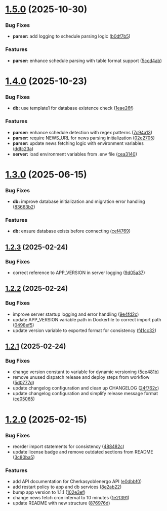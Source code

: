 # [1.5.0](https://github.com/Sigmanor/cherkasyoblenergo-api/compare/v1.4.0...v1.5.0) (2025-10-30)


### Bug Fixes

* **parser:** add logging to schedule parsing logic ([b0df7b5](https://github.com/Sigmanor/cherkasyoblenergo-api/commit/b0df7b5de11277aef1441eeeeb78b6d5696bb238))


### Features

* **parser:** enhance schedule parsing with table format support ([5ccd4ab](https://github.com/Sigmanor/cherkasyoblenergo-api/commit/5ccd4abe7a11497ed91ffa41501beae707f20b07))

# [1.4.0](https://github.com/Sigmanor/cherkasyoblenergo-api/compare/v1.3.0...v1.4.0) (2025-10-23)


### Bug Fixes

* **db:** use template1 for database existence check ([1eae26f](https://github.com/Sigmanor/cherkasyoblenergo-api/commit/1eae26fc943461250408125ab77e85b7a4251687))


### Features

* **parser:** enhance schedule detection with regex patterns ([7c94a13](https://github.com/Sigmanor/cherkasyoblenergo-api/commit/7c94a136e5dc61052b28d57869b1668bc4a1cf5f))
* **parser:** require NEWS_URL for news parsing initialization ([02e2705](https://github.com/Sigmanor/cherkasyoblenergo-api/commit/02e2705443ea92364f196c127aacd822c4fd52b8))
* **parser:** update news fetching logic with environment variables ([ddfc23a](https://github.com/Sigmanor/cherkasyoblenergo-api/commit/ddfc23a6e050ea1c8b2e09b99a142b230b97400f))
* **server:** load environment variables from .env file ([cea3140](https://github.com/Sigmanor/cherkasyoblenergo-api/commit/cea31404a7b4232d1f532489d61f37f47097d3c5))

# [1.3.0](https://github.com/Sigmanor/cherkasyoblenergo-api/compare/v1.2.3...v1.3.0) (2025-06-15)


### Bug Fixes

* **db:** improve database initialization and migration error handling ([83663b2](https://github.com/Sigmanor/cherkasyoblenergo-api/commit/83663b2f4d72ad0933ea36be3fa42e78e06dad2f))


### Features

* **db:** ensure database exists before connecting ([cef4769](https://github.com/Sigmanor/cherkasyoblenergo-api/commit/cef47692c4975b924adde559f5c6a875c9f82dea))

## [1.2.3](https://github.com/Sigmanor/cherkasyoblenergo-api/compare/v1.2.2...v1.2.3) (2025-02-24)


### Bug Fixes

* correct reference to APP_VERSION in server logging ([9d05a37](https://github.com/Sigmanor/cherkasyoblenergo-api/commit/9d05a37e51d0679e4bc04ca26b90f56992982573))

## [1.2.2](https://github.com/Sigmanor/cherkasyoblenergo-api/compare/v1.2.1...v1.2.2) (2025-02-24)


### Bug Fixes

* improve server startup logging and error handling ([9e4fd2c](https://github.com/Sigmanor/cherkasyoblenergo-api/commit/9e4fd2c8be14397f6a82288b89c63a0bdb0bf20f))
* update APP_VERSION variable path in Dockerfile to correct import path ([0498ef5](https://github.com/Sigmanor/cherkasyoblenergo-api/commit/0498ef5430938dc5ea2f94ebaeda5eee25b44ddb))
* update version variable to exported format for consistency ([f41cc32](https://github.com/Sigmanor/cherkasyoblenergo-api/commit/f41cc3238aaf1f20ba81e82ae8f20c04ce5b691c))

## [1.2.1](https://github.com/Sigmanor/cherkasyoblenergo-api/compare/v1.2.0...v1.2.1) (2025-02-24)


### Bug Fixes

* change version constant to variable for dynamic versioning ([5ce481b](https://github.com/Sigmanor/cherkasyoblenergo-api/commit/5ce481b17b495b5f207c8ca1a786c685c3fe7df6))
* remove unused dispatch release and deploy steps from workflow ([5d0777d](https://github.com/Sigmanor/cherkasyoblenergo-api/commit/5d0777d7f89691b733ea8808b899cbea60df7f30))
* update changelog configuration and clean up CHANGELOG ([24f762c](https://github.com/Sigmanor/cherkasyoblenergo-api/commit/24f762c2e16cf0be936b1c44b7c2a0b286c19305))
* update changelog configuration and simplify release message format ([ce05065](https://github.com/Sigmanor/cherkasyoblenergo-api/commit/ce05065394366bb6ec513729796658e5c8a959e0))

# [1.2.0](https://github.com/Sigmanor/cherkasyoblenergo-api/compare/v1.1.0...v1.2.0) (2025-02-15)


### Bug Fixes

* reorder import statements for consistency ([488482c](https://github.com/Sigmanor/cherkasyoblenergo-api/commit/488482c2afbc5f0c51cc0af16c6c59c5b6ed8df4))
* update license badge and remove outdated sections from README ([3c80ba5](https://github.com/Sigmanor/cherkasyoblenergo-api/commit/3c80ba5008cb81dbd211085a4ff547b46f379d54))


### Features

* add API documentation for Cherkasyoblenergo API ([e0dbbf0](https://github.com/Sigmanor/cherkasyoblenergo-api/commit/e0dbbf0d0b16a8642a819cc1e39f54e278758ada))
* add restart policy to app and db services ([8e2ab22](https://github.com/Sigmanor/cherkasyoblenergo-api/commit/8e2ab221b768391346c72df8fadfd0525fe13e35))
* bump app version to 1.1.1 ([102e3ef](https://github.com/Sigmanor/cherkasyoblenergo-api/commit/102e3ef0e4cd87b4e6ee3f8c0f33d6585bda4ecd))
* change news fetch cron interval to 10 minutes ([1e2f391](https://github.com/Sigmanor/cherkasyoblenergo-api/commit/1e2f391bbf454e25913808fdebcae8b316f97c15))
* update README with new structure ([876976d](https://github.com/Sigmanor/cherkasyoblenergo-api/commit/876976da33cb14940ffa0a72459d4522d7f35a76))
